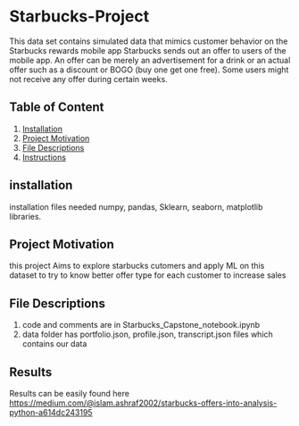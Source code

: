 # Starbucks-Project
This data set contains simulated data that mimics customer behavior on the Starbucks rewards mobile app
Starbucks sends out an offer to users of the mobile app. An offer can be merely an advertisement for a drink or an actual offer such as a discount or BOGO (buy one get one free). Some users might not receive any offer during certain weeks.


## Table of Content
1. [Installation](#installation)
2. [Project Motivation](#project-motivation)
3. [File Descriptions](#file-descriptions)
4. [Instructions](#Instructions)


## installation
installation files needed numpy, pandas, Sklearn, seaborn, matplotlib libraries.

## Project Motivation
this project Aims to explore starbucks cutomers and apply ML on this dataset to try to know better offer type for each customer to increase sales

## File Descriptions
1. code and comments are in Starbucks_Capstone_notebook.ipynb
2. data folder has portfolio.json, profile.json, transcript.json files which contains our data

 ## Results
 Results can be easily found here https://medium.com/@islam.ashraf2002/starbucks-offers-into-analysis-python-a614dc243195
 
